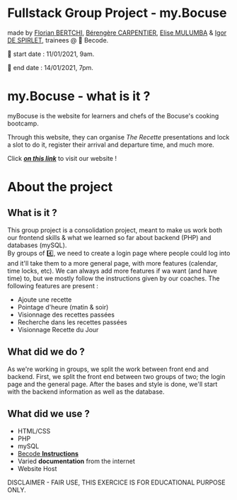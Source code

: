 # Fullstack Group Project - my.Bocuse

made by [Florian BERTCHI](https://github.com/Bruxellesflorian), [Bérengère CARPENTIER](https://github.com/carpentierberengere), [Elise MULUMBA](https://github.com/elisemlbr) & [Igor DE SPIRLET](https://github.com/IgorDeSpi), trainees @ :office: Becode.

:green_apple: start date : 11/01/2021, 9am.  

:green_apple: end date : 14/01/2021, 7pm. 

# my.Bocuse - what is it ?
myBocuse is the website for learners and chefs of the Bocuse's cooking bootcamp.

Through this website, they can organise *The Recette* presentations and lock a slot to do it, register their arrival and departure time, and much more. 

Click [***on this link***](http://mybocuse.great-site.net/) to visit our website !

# About the project 

## What is it ?
This group project is a consolidation project, meant to make us work both our frontend skills & what we learned so far about backend (PHP) and databases (mySQL).  
By groups of :four:, we need to create a login page where people could log into and it'll take them to a more general page, with more features (calendar, time locks, etc). 
We can always add more features if wa want (and have time) to, but we mostly follow the instructions given by our coaches. 
The following features are present :
* Ajoute une recette
* Pointage d'heure (matin & soir)
* Visionnage des recettes passées
* Recherche dans les recettes passées
* Visionnage Recette du Jour 

## What did we do ?
As we're working in groups, we split the work between front end and backend. 
First, we split the front end between two groups of two; the login page and the general page. After the bases and style is done, we'll start with the backend information as well as the database. 

## What did we use ? 

* HTML/CSS
* PHP
* mySQL
* [Becode **Instructions**](https://github.com/becodeorg/bxl-hopper-1-25/tree/master/The%20Mountain/12.PHP/0.Projects/3.mybocuse)
* Varied **documentation** from the internet
* Website Host

DISCLAIMER - FAIR USE, THIS EXERCICE IS FOR EDUCATIONAL PURPOSE ONLY.